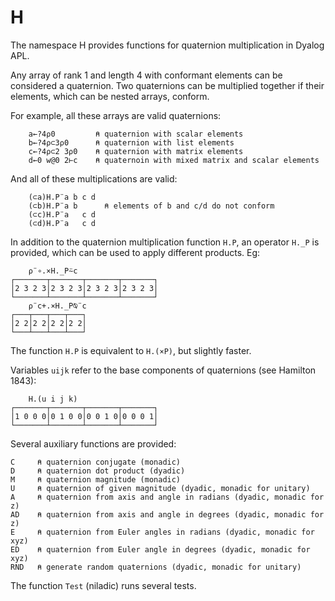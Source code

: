 H
===

The namespace H provides functions for quaternion multiplication in Dyalog APL.

Any array of rank 1 and length 4 with conformant elements can be considered a
quaternion. Two quaternions can be multiplied together if their elements, which
can be nested arrays, conform.

For example, all these arrays are valid quaternions:

        a←?4⍴0         ⍝ quaternion with scalar elements
        b←?4⍴⊂3⍴0      ⍝ quaternion with list elements
        c←?4⍴⊂2 3⍴0    ⍝ quaternion with matrix elements
        d←0 w@0 2⊢c    ⍝ quaternoin with mixed matrix and scalar elements

And all of these multiplications are valid:

        (⊂a)H.P¨a b c d
        (⊂b)H.P¨a b      ⍝ elements of b and c/d do not conform
        (⊂c)H.P¨a   c d
        (⊂d)H.P¨a   c d

In addition to the quaternion multiplication function `H.P`, an operator `H._P`
is provided, which can be used to apply different products. Eg:

        ⍴¨∘.×H._P⍨c
    ┌───────┬───────┬───────┬───────┐
    │2 3 2 3│2 3 2 3│2 3 2 3│2 3 2 3│
    └───────┴───────┴───────┴───────┘
        ⍴¨c+.×H._P⍉¨c
    ┌───┬───┬───┬───┐
    │2 2│2 2│2 2│2 2│
    └───┴───┴───┴───┘

The function `H.P` is equivalent to `H.(×P)`, but slightly faster.

Variables `uijk` refer to the base components of quaternions (see Hamilton 1843):

        H.(u i j k)
    ┌───────┬───────┬───────┬───────┐
    │1 0 0 0│0 1 0 0│0 0 1 0│0 0 0 1│
    └───────┴───────┴───────┴───────┘

Several auxiliary functions are provided:

    C     ⍝ quaternion conjugate (monadic)
    D     ⍝ quaternion dot product (dyadic)
    M     ⍝ quaternion magnitude (monadic)
    U     ⍝ quaternion of given magnitude (dyadic, monadic for unitary)
    A     ⍝ quaternion from axis and angle in radians (dyadic, monadic for z)
    AD    ⍝ quaternion from axis and angle in degrees (dyadic, monadic for z)
    E     ⍝ quaternion from Euler angles in radians (dyadic, monadic for xyz)
    ED    ⍝ quaternion from Euler angle in degrees (dyadic, monadic for xyz)
    RND   ⍝ generate random quaternions (dyadic, monadic for unitary)

The function `Test` (niladic) runs several tests.
